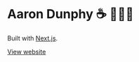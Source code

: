 # Aaron Dunphy ☕️ 🏄🏼‍♂️

Built with [Next.js](https://nextjs.org).

[View website](https://aarondunphy.com)